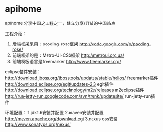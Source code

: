 apihome
=======

apihome:分享中国之工程之一，建立分享/开放的中国站点

工程介绍：
1. 后端框架采用：paoding-rose框架 http://code.google.com/p/paoding-rose/
2. 前端框架的是：Metro-UI-CSS框架 http://metroui.org.ua/
3. 前端模板语言是freemarker http://www.freemarker.org/

eclipse插件安装：
http://download.jboss.org/jbosstools/updates/stable/helios/  freemarker插件
http://download.eclipse.org/egit/updates-2.3  egit插件
http://download.eclipse.org/technology/m2e/releases  m2eclipse插件
http://run-jetty-run.googlecode.com/svn/trunk/updatesite/ run-jetty-run插件

环境配置：
1.jdk1.6安装并配置
2.maven安装并配置    http://maven.apache.org/download.cgi
3.nexus oss安装  http://www.sonatype.org/nexus/
